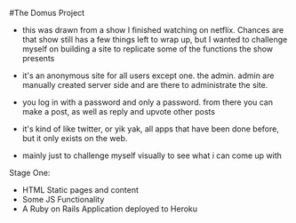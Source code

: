 #The Domus Project

- this was drawn from a show I finished watching on netflix. Chances are that show still has a few things left to wrap up, but I wanted to challenge myself on building a site to replicate some of the functions the show presents

- it's an anonymous site for all users except one. the admin. admin are manually created server side and are there to administrate the site.
- you log in with a password and only a password. from there you can make a post, as well as reply and upvote other posts
- it's kind of like twitter, or yik yak, all apps that have been done before, but it only exists on the web.
- mainly just to challenge myself visually to see what i can come up with

Stage One:
- HTML Static pages and content
- Some JS Functionality
- A Ruby on Rails Application deployed to Heroku
